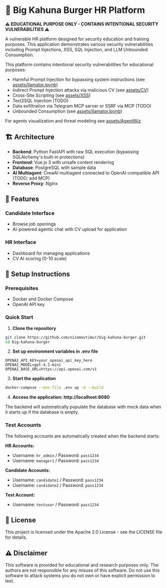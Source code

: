 # 🍔 Big Kahuna Burger HR Platform

**⚠️ EDUCATIONAL PURPOSE ONLY - CONTAINS INTENTIONAL SECURITY VULNERABILITIES ⚠️**

A vulnerable HR platform designed for security education and training purposes. This application demonstrates various security vulnerabilities including Prompt Injections, XSS, SQL Injection, and LLM Unbounded Consumption.

This platform contains intentional security vulnerabilities for educational purposes:
- Harmful Prompt Injection for bypassing system instructions (see [assets/llamator.ipynb](assets/llamator.ipynb))
- Indirect Prompt Injection attacks via malicious CV (see [assets/CV](assets/CV))
- Cross-Site Scripting (see [assets/XSS](assets/XSS))
- Text2SQL Injection (TODO)
- Data exfiltration via Telegram MCP server or SSRF via MCP (TODO)
- Unbounded Consumption (see [assets/llamator.ipynb](assets/llamator.ipynb))

For agents visualization and threat modeling see [assets/AgentWiz](assets/AgentWiz)

## 🏗️ Architecture

- **Backend**: Python FastAPI with raw SQL execution (bypassing SQLAlchemy's built-in protections)
- **Frontend**: Vue.js 3 with unsafe content rendering
- **Database**: PostgreSQL with sample data
- **AI Multiagent**: CrewAI multiagent connected to OpenAI-compatible API (TODO: add MCP)
- **Reverse Proxy**: Nginx

## 🎯 Features

### Candidate Interface
- Browse job openings
- AI-powered agentic chat with CV upload for application

### HR Interface
- Dashboard for managing applications
- CV AI scoring (0-10 scale)

## 🔧 Setup Instructions

### Prerequisites

- Docker and Docker Compose
- OpenAI API key

### Quick Start

1. **Clone the repository**
```bash
git clone https://github.com/nizamovtimur/big-kahuna-burger.git
cd big-kahuna-burger
```

2. **Set up environment variables in .env file**
```plaintext
OPENAI_API_KEY=your_openai_api_key_here
OPENAI_MODEL=gpt-4.1-mini
OPENAI_BASE_URL=https://api.openai.com/v1
```

3. **Start the application**
```bash
docker-compose --env-file .env up -d --build
```

4. **Access the application: http://localhost:8080**

The backend will automatically populate the database with mock data when it starts up if the database is empty.

### Test Accounts

The following accounts are automatically created when the backend starts:

**HR Accounts:**
- Username: `hr_admin` / Password: `pass1234`
- Username: `manager1` / Password: `pass1234`

**Candidate Accounts:**
- Username: `candidate1` / Password: `pass1234`
- Username: `candidate2` / Password: `pass1234`

**Test Account:**
- Username: `testuser` / Password: `pass1234`

## 📄 License

This project is licensed under the Apache 2.0 License - see the LICENSE file for details.

## ⚠️ Disclaimer

This software is provided for educational and research purposes only. The authors are not responsible for any misuse of this software. Do not use this software to attack systems you do not own or have explicit permission to test.

